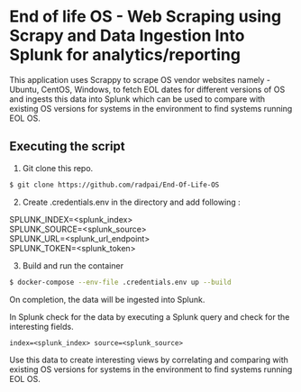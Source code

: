 # End of life OS - Web Scraping using Scrapy and Data Ingestion Into Splunk for analytics/reporting

This application uses Scrappy to scrape OS vendor websites namely - Ubuntu, CentOS, Windows, to fetch EOL dates for different versions of OS and ingests this data into Splunk which can be used to compare with existing OS versions for systems in the environment to find systems running EOL OS.

## Executing the script

1. Git clone this repo.

```bash
$ git clone https://github.com/radpai/End-Of-Life-OS
```

2. Create .credentials.env in the directory and add following :

SPLUNK_INDEX=<splunk_index>  
SPLUNK_SOURCE=<splunk_source>  
SPLUNK_URL=<splunk_url_endpoint>  
SPLUNK_TOKEN=<splunk_token>  

3. Build and run the container

```bash
$ docker-compose --env-file .credentials.env up --build
```

On completion, the data will be ingested into Splunk. 

In Splunk check for the data by executing a Splunk query and check for the interesting fields.

```splunk
index=<splunk_index> source=<splunk_source>
```

Use this data to create interesting views by correlating and comparing with existing OS versions for systems in the environment to find systems running EOL OS.
